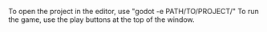 To open the project in the editor, use "godot -e PATH/TO/PROJECT/"
To run the game, use the play buttons at the top of the window. 

